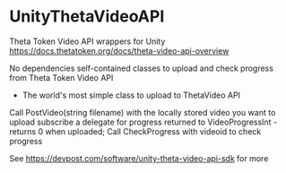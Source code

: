 # UnityThetaVideoAPI
Theta Token Video API wrappers for Unity https://docs.thetatoken.org/docs/theta-video-api-overview


No dependencies self-contained classes to upload and check progress from Theta Token Video API
 
 * The world's most simple class to upload to ThetaVideo API
 
Call PostVideo(string filename) with the locally stored video you want to upload
subscribe a delegate for progress returned to VideoProgressInt - returns 0 when uploaded;
Call CheckProgress with videoid to check progress

See https://devpost.com/software/unity-theta-video-api-sdk for more 
